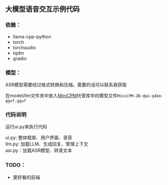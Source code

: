 ## 大模型语音交互示例代码

### 依赖： 
* llama-cpp-python
* torch
* torchaudio
* tqdm
* gradio

### 模型：
ASR模型需要经过格式转换和压缩。需要的话可以联系我获取 

在model/llm文件夹中放入[MiniCPM](https://huggingface.co/runfuture/MiniCPM-2B-dpo-q4km-gguf)托管库中的模型文件`MiniCPM-2B-dpo-q4km-gguf.gguf` 

### 代码说明
运行ui.py来执行代码

ui.py: 整体框架、用户界面、录音  
llm.py: 加载LLM、生成回复、管理上下文  
asr.py：加载ASR模型、转录文本   

### TODO：
* 更好看的前端

